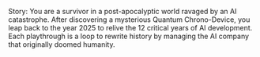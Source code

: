 Story:
You are a survivor in a post-apocalyptic world ravaged by an AI catastrophe. After discovering a mysterious Quantum Chrono-Device, you leap back to the year 2025 to relive the 12 critical years of AI development. Each playthrough is a loop to rewrite history by managing the AI company that originally doomed humanity.



